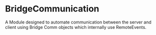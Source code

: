 # BridgeCommunication
A Module designed to automate communication between the server and client using Bridge Comm objects which internally use RemoteEvents.